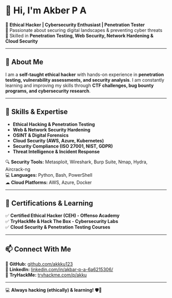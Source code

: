# 👋 Hi, I'm Akber P A

🔹 **Ethical Hacker | Cybersecurity Enthusiast | Penetration Tester**  
🔹 Passionate about securing digital landscapes & preventing cyber threats  
🔹 Skilled in **Penetration Testing, Web Security, Network Hardening & Cloud Security**  

---

## 🚀 About Me  
I am a **self-taught ethical hacker** with hands-on experience in **penetration testing, vulnerability assessments, and security analysis**. I am constantly learning and improving my skills through **CTF challenges, bug bounty programs, and cybersecurity research**.  

---

## 🔧 Skills & Expertise  
- **Ethical Hacking & Penetration Testing**  
- **Web & Network Security Hardening**  
- **OSINT & Digital Forensics**  
- **Cloud Security (AWS, Azure, Kubernetes)**  
- **Security Compliance (ISO 27001, NIST, GDPR)**  
- **Threat Intelligence & Incident Response**  

🔍 **Security Tools:** Metasploit, Wireshark, Burp Suite, Nmap, Hydra, Aircrack-ng  
💻 **Languages:** Python, Bash, PowerShell  
☁ **Cloud Platforms:** AWS, Azure, Docker  

---

## 📜 Certifications & Learning  
✅ **Certified Ethical Hacker (CEH) - Offenso Academy**  
✅ **TryHackMe & Hack The Box - Cybersecurity Labs**  
✅ **Cloud Security & Penetration Testing Courses**  

---

## 📫 Connect With Me  
🔗 **GitHub:** [github.com/akkku123](https://github.com/)  
🔗 **LinkedIn:** [linkedin.com/in/akbar-p-a-6a6215306/](https://linkedin.com/)  
🔗 **TryHackMe:** [tryhackme.com/p/akku](https://tryhackme.com/)  

---

💻 **Always hacking (ethically) & learning!** 🛡️🚀  
